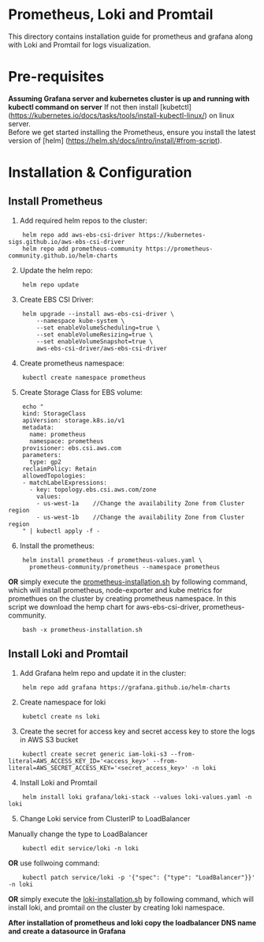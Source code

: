 # Prometheus, Loki and Promtail
This directory contains installation guide for prometheus and grafana along with Loki and Promtail for logs visualization.

# Pre-requisites
**Assuming Grafana server and kubernetes cluster is up and running with kubectl command on server** 
If not then install [kubetctl] (https://kubernetes.io/docs/tasks/tools/install-kubectl-linux/) on linux server.  
Before we get started installing the Prometheus, ensure you install the latest version of [helm] (https://helm.sh/docs/intro/install/#from-script).

# Installation & Configuration

## Install Prometheus

1. Add required helm repos to the cluster:
```console
    helm repo add aws-ebs-csi-driver https://kubernetes-sigs.github.io/aws-ebs-csi-driver
    helm repo add prometheus-community https://prometheus-community.github.io/helm-charts
```

2. Update the helm repo:
```console
    helm repo update
```

3. Create EBS CSI Driver:
```console
    helm upgrade --install aws-ebs-csi-driver \
        --namespace kube-system \
        --set enableVolumeScheduling=true \
        --set enableVolumeResizing=true \
        --set enableVolumeSnapshot=true \
        aws-ebs-csi-driver/aws-ebs-csi-driver
```

4. Create prometheus namespace:
```console
    kubectl create namespace prometheus
```

5. Create Storage Class for EBS volume:
```console
    echo "
    kind: StorageClass
    apiVersion: storage.k8s.io/v1
    metadata:
      name: prometheus
      namespace: prometheus
    provisioner: ebs.csi.aws.com
    parameters:
      type: gp2
    reclaimPolicy: Retain
    allowedTopologies:
    - matchLabelExpressions:
      - key: topology.ebs.csi.aws.com/zone
        values:
        - us-west-1a    //Change the availability Zone from Cluster region
        - us-west-1b    //Change the availability Zone from Cluster region
    " | kubectl apply -f -
```

6. Install the prometheus:
```console
    helm install prometheus -f prometheus-values.yaml \
      prometheus-community/prometheus --namespace prometheus
```

**OR** simply execute the [prometheus-installation.sh](prometheus-installation.sh) by following command, which will install prometheus, node-exporter and kube metrics for promethues on the cluster by creating prometheus namespace. In this script we download the hemp chart for aws-ebs-csi-driver, prometheus-community.
```console
    bash -x prometheus-installation.sh
```

## Install Loki and Promtail 

1. Add Grafana helm repo and update it in the cluster:
```console
    helm repo add grafana https://grafana.github.io/helm-charts
```

2. Create namespace for loki
```console    
    kubetcl create ns loki
```

3. Create the secret for access key and secret access key to store the logs in AWS S3 bucket 
```console    
    kubectl create secret generic iam-loki-s3 --from-literal=AWS_ACCESS_KEY_ID='<access_key>' --from-literal=AWS_SECRET_ACCESS_KEY='<secret_access_key>' -n loki
```

4. Install Loki and Promtail
```console    
    helm install loki grafana/loki-stack --values loki-values.yaml -n loki 
```

5. Change Loki service from ClusterIP to LoadBalancer

Manually change the type to LoadBalancer
```console
    kubectl edit service/loki -n loki 
```

**OR** use follwoing command:
```console
    kubectl patch service/loki -p '{"spec": {"type": "LoadBalancer"}}' -n loki
```

**OR** simply execute the [loki-installation.sh](loki-installation.sh) by following command, which will install loki, and promtail on the cluster by creating loki namespace.

**After installation of prometheus and loki copy the loadbalancer DNS name and create a datasource in Grafana**